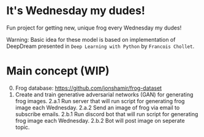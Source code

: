 # It's Wednesday my dudes!
Fun project for getting new, unique frog every Wednesday my dudes!

Warning: Basic idea for these model is based on implementation of DeepDream presented in `Deep Learning with Python` by `Francois Chollet`.

# Main concept (WIP)
0. Frog database: https://github.com/jonshamir/frog-dataset 
1. Create and train generative adversarial networks (GAN) for generating frog images.
2.a.1 Run server that will run script for generating frog image each Wednesday.
2.a.2 Send an image of frog via email to subscribe emails.
2.b.1 Run discord bot that will run script for generating frog image each Wednesday.
2.b.2 Bot will post image on seperate topic.
